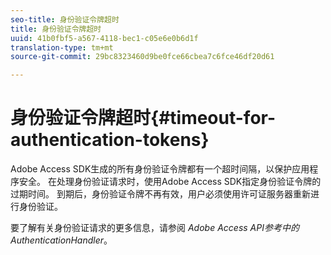 ```yaml
---
seo-title: 身份验证令牌超时
title: 身份验证令牌超时
uuid: 41b0fbf5-a567-4118-bec1-c05e6e0b6d1f
translation-type: tm+mt
source-git-commit: 29bc8323460d9be0fce66cbea7c6fce46df20d61

---
```



# 身份验证令牌超时{#timeout-for-authentication-tokens}

Adobe Access SDK生成的所有身份验证令牌都有一个超时间隔，以保护应用程序安全。 在处理身份验证请求时，使用Adobe Access SDK指定身份验证令牌的过期时间。 到期后，身份验证令牌不再有效，用户必须使用许可证服务器重新进行身份验证。

要了解有关身份验证请求的更多信息，请参阅 *Adobe Access API参考中的AuthenticationHandler*。
